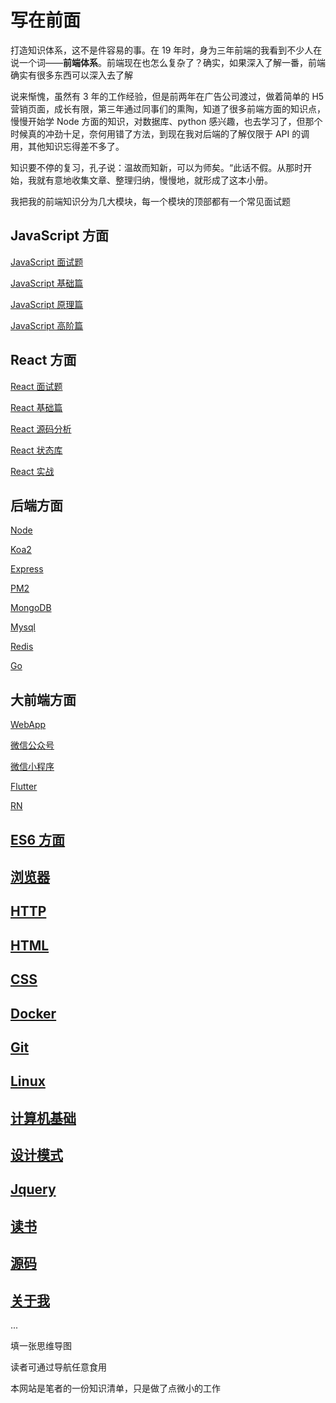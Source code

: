 # 写在前面

打造知识体系，这不是件容易的事。在 19 年时，身为三年前端的我看到不少人在说一个词——**前端体系**。前端现在也怎么复杂了？确实，如果深入了解一番，前端确实有很多东西可以深入去了解

说来惭愧，虽然有 3 年的工作经验，但是前两年在广告公司渡过，做着简单的 H5 营销页面，成长有限，第三年通过同事们的熏陶，知道了很多前端方面的知识点，慢慢开始学 Node 方面的知识，对数据库、python 感兴趣，也去学习了，但那个时候真的冲劲十足，奈何用错了方法，到现在我对后端的了解仅限于 API 的调用，其他知识忘得差不多了。

知识要不停的复习，孔子说：温故而知新，可以为师矣。“此话不假。从那时开始，我就有意地收集文章、整理归纳，慢慢地，就形成了这本小册。

我把我的前端知识分为几大模块，每一个模块的顶部都有一个常见面试题

## JavaScript 方面

[JavaScript 面试题](../JavaScript/面试题/)

[JavaScript 基础篇](../JavaScript/)

[JavaScript 原理篇](../JavaScript/原理/)

[JavaScript 高阶篇](../JavaScript/高阶/)

## React 方面

[React 面试题](../React/面试题/)

[React 基础篇](../React/)

[React 源码分析](../React/源码分析/手写React.md)

[React 状态库](../React/状态库/Redux.md)

[React 实战](../React/实战/React代码整洁.md)

## 后端方面

[Node](../Node/)

[Koa2](../Koa2/)

[Express](../Express/)

[PM2](../Node/PM2.md)

[MongoDB](../Node/MongoDB.md)

[Mysql](../Node/Mysql.md)

[Redis](../Node/Redis.md)

[Go](../Node/Go.md)

## 大前端方面

[WebApp](../WebApp/)

[微信公众号](../WeChat/)

[微信小程序](../WxApp/)

[Flutter](../Flutter/)

[RN](../RN/)

## [ES6 方面](../ES6/)

## [浏览器](../Browser/)

## [HTTP](../HTTP/)

## [HTML](../HTML/)

## [CSS](../CSS/)

## [Docker](../Docker/)

## [Git](../Git)

## [Linux](../Linux)

## [计算机基础](../CSBasic/)

## [设计模式](../DesignPattern/发布订阅模式.md)

## [Jquery](../Jquery/高效jquery.md)

## [读书](../Read/book/)

## [源码](../Read/code/)

## [关于我](../About/about.md)

...

填一张思维导图

读者可通过导航任意食用

本网站是笔者的一份知识清单，只是做了点微小的工作
